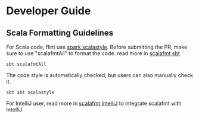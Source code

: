 # Developer Guide

## Scala Formatting Guidelines


For Scala code, flint use [spark scalastyle](https://github.com/apache/spark/blob/master/scalastyle-config.xml). Before submitting the PR, 
make sure to use "scalafmtAll" to format the code. read more in [scalafmt sbt](https://scalameta.org/scalafmt/docs/installation.html#sbt)
```
sbt scalafmtAll
```
The code style is automatically checked, but users can also manually check it.
```
sbt sbt scalastyle
```
For IntelliJ user, read more in [scalafmt IntelliJ](https://scalameta.org/scalafmt/docs/installation.html#intellij) to integrate 
scalafmt with IntelliJ
